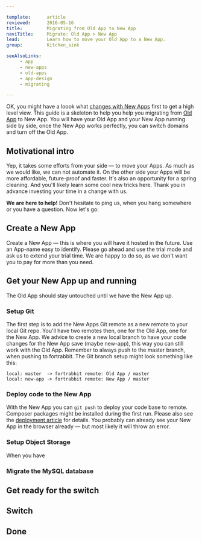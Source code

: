 ```yaml
---

template:      article
reviewed:      2016-05-16
title:         Migrating from Old App to New App
naviTitle:     Migrate: Old App > New App
lead:          Learn how to move your Old App to a New App.
group:         Kitchen_sink

seeAlsoLinks:
     - app
     - new-apps
     - old-apps
     - app-design
     - migrating

---
```


OK, you might have a loook what [changes with New Apps](new-apps) first to get a high level view. This guide is a skeleton to help you help you migrating from [Old App](old-apps) to New App. You will have your Old App and your New App running side by side, once the New App works perfectly, you can switch domains and turn off the Old App.


## Motivational intro

Yep, it takes some efforts from your side — to move your Apps. As much as we would like, we can not automate it. On the other side your Apps will be more affordable, future-proof and faster. It's also an opportunity for a spring cleaning. And you'll likely learn some cool new tricks here. Thank you in advance investing your time in a change with us.

**We are here to help!** Don't hesitate to ping us, when you hang somewhere or you have a question. Now let's go:


## Create a New App

Create a New App — this is where you will have it hosted in the future. Use an App-name easy to identify. Please go ahead and use the trial mode and ask us to extend your trial time. We are happy to do so, as we don't want you to pay for more than you need.


## Get your New App up and running

The Old App should stay untouched until we have the New App up.

### Setup Git

The first step is to add the New Apps Git remote as a new remote to your local Git repo. You'll have two remotes then, one for the Old App, one for the New App. We advice to create a new local branch to have your code changes for the New App save (maybe new-app), this way you can still work with the Old App. Remember to always push to the master branch, when pushing to fortrabbit. The Git branch setup might look something like this:

```
local: master  -> fortrabbit remote: Old App / master
local: new-app -> fortrabbit remote: New App / master
```

### Deploy code to the New App

With the New App you can `git push` to deploy your code base to remote. Composer packages might be installed during the first run. Please also see the [deployment article](/deployment) for details. You probably can already see your New App in the browser already — but most likely it will throw an error. 



### Setup Object Storage

When you have 



### Migrate the MySQL database




## Get ready for the switch



## Switch



## Done

